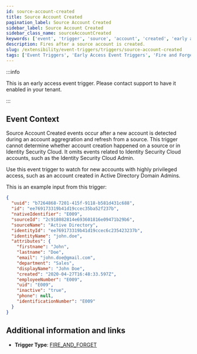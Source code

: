 ```yaml
---
id: source-account-created
title: Source Account Created
pagination_label: Source Account Created
sidebar_label: Source Account Created
sidebar_class_name: sourceAccountCreated
keywords: ['event', 'trigger', 'source', 'account', 'created', 'early access']
description: Fires after a source account is created.
slug: /extensibility/event-triggers/triggers/source-account-created
tags: ['Event Triggers', 'Early Access Event Triggers', 'Fire and Forget']
---
```


:::info

This is an early access event trigger. Please contact support to have it enabled in your tenant.

:::

## Event Context

Source Account Created events occur after a new account is detected during an account aggregration and refresh from a source. This trigger cannot determine whether account creation happened on a source or in Identity Security Cloud. It omits events related to Identity Security Cloud accounts, such as the Identity Security Cloud Admin.

Use this event trigger to watch for new accounts with highly privileged access, such as an account created in Active Directory Domain Admins.

This is an example input from this trigger:

```json
{
  "uuid": "b7264868-7201-415f-9118-b581d431c688",
  "id": "ee769173319b41d19ccec35ba52f237b",
  "nativeIdentifier": "E009",
  "sourceId": "2c918082814e693601816e09471b29b6",
  "sourceName": "Active Directory",
  "identityId": "ee769173319b41d19ccec6c235423237b",
  "identityName": "john.doe",
  "attributes": {
    "firstname": "John",
    "lastname": "Doe",
    "email": "john.doe@gmail.com",
    "department": "Sales",
    "displayName": "John Doe",
    "created": "2020-04-27T16:48:33.597Z",
    "employeeNumber": "E009",
    "uid": "E009",
    "inactive": "true",
    "phone": null,
    "identificationNumber": "E009"
  }
}
```

## Additional information and links

- **Trigger Type**: [FIRE_AND_FORGET](../trigger-types.md#fire-and-forget)
<!-- [Input schema](https://developer.sailpoint.com/apis/beta/#section/Source-Account-Created-Event-Trigger-Input) -->

